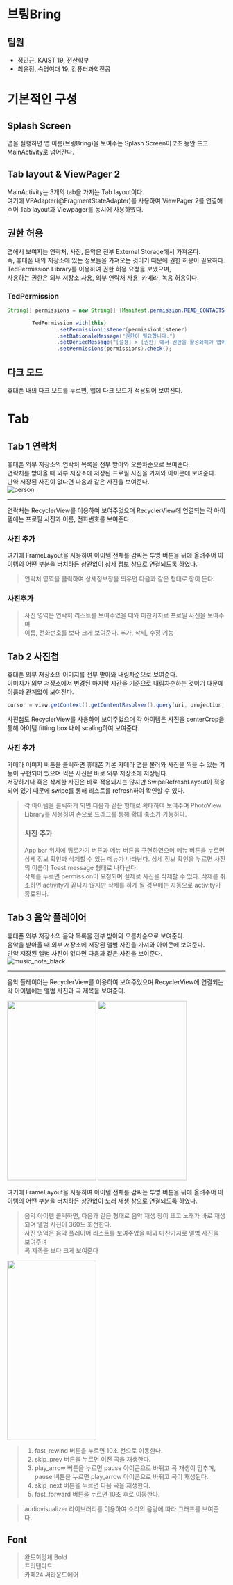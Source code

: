 # 브링Bring
## 팀원
- 정민근, KAIST 19, 전산학부
- 최윤정, 숙명여대 19, 컴퓨터과학전공

# 기본적인 구성
## Splash Screen
앱을 실행하면 앱 이름(브링Bring)을 보여주는 Splash Screen이 2초 동안 뜨고 MainActivity로 넘어간다.

## Tab layout & ViewPager 2
MainActivity는 3개의 tab을 가지는 Tab layout이다.  
여기에 VPAdapter(@FragmentStateAdapter)를 사용하여 ViewPager 2를 연결해주어 Tab layout과 Viewpager를 동시에 사용하였다.

## 권한 허용
앱에서 보여지는 연락처, 사진, 음악은 전부 External Storage에서 가져온다.  
즉, 휴대폰 내의 저장소에 있는 정보들을 가져오는 것이기 때문에 권한 허용이 필요하다.  
TedPermission Library를 이용하여 권한 허용 요청을 보냈으며,  
사용하는 권한은 외부 저장소 사용, 외부 연락처 사용, 카메라, 녹음 허용이다.  

### TedPermission  
```Java
String[] permissions = new String[] {Manifest.permission.READ_CONTACTS, Manifest.permission.READ_EXTERNAL_STORAGE, Manifest.permission.WRITE_CONTACTS, Manifest.permission.WRITE_EXTERNAL_STORAGE, Manifest.permission.CAMERA, Manifest.permission.RECORD_AUDIO};

        TedPermission.with(this)
                .setPermissionListener(permissionListener)
                .setRationaleMessage("권한이 필요합니다.")
                .setDeniedMessage("[설정] > [권한] 에서 권한을 활성화해야 앱이 작동합니다.")
                .setPermissions(permissions).check();
```

## 다크 모드
휴대폰 내의 다크 모드를 누르면, 앱에 다크 모드가 적용되어 보여진다.

# Tab

## Tab 1 연락처  

휴대폰 외부 저장소의 연락처 목록을 전부 받아와 오름차순으로 보여준다.  
연락처를 받아올 때 외부 저장소에 저장된 프로필 사진을 가져와 아이콘에 보여준다.  
만약 저장된 사진이 없다면 다음과 같은 사진을 보여준다.  
![person](https://user-images.githubusercontent.com/68819204/147920890-da2d34da-ee85-4e75-8b41-e7ad9a857178.png)  

------------

연락처는 RecyclerView를 이용하여 보여주었으며 RecyclerView에 연결되는 각 아이템에는 프로필 사진과 이름, 전화번호를 보여준다. 
### 사진 추가 
여기에 FrameLayout을 사용하여 아이템 전체를 감싸는 투명 버튼을 위에 올려주어 아이템의 어떤 부분을 터치하든 상관없이 상세 정보 창으로 연결되도록 하였다.  

> 연락처 영역을 클릭하여 상세정보창을 띄우면 다음과 같은 형태로 창이 뜬다.
### 사진추가
> 사진 영역은 연락처 리스트를 보여주었을 때와 마찬가지로 프로필 사진을 보여주며  
> 이름, 전화번호를 보다 크게 보여준다.
> 추가, 삭제, 수정 기능 

## Tab 2 사진첩
휴대폰 외부 저장소의 이미지를 전부 받아와 내림차순으로 보여준다.  
이미지가 외부 저장소에서 변경된 마지막 시간을 기준으로 내림차순하는 것이기 때문에 이름과 관계없이 보여진다.  
```Java
cursor = view.getContext().getContentResolver().query(uri, projection, null, null, MediaStore.MediaColumns.DATE_TAKEN + " DESC");
```

사진첩도 RecyclerView를 사용하여 보여주었으며 각 아이템은 사진을 centerCrop을 통해 아이템 fitting box 내에 scaling하여 보여준다.  
### 사진 추가  
카메라 이미지 버튼을 클릭하면 휴대폰 기본 카메라 앱을 불러와 사진을 찍을 수 있는 기능이 구현되어 있으며 찍은 사진은 바로 외부 저장소에 저장된다.  
저장하거나 혹은 삭제한 사진은 바로 적용되지는 않지만 SwipeRefreshLayout이 적용되어 있기 때문에 swipe를 통해 리스트를 refresh하여 확인할 수 있다.  


> 각 아이템을 클릭하게 되면 다음과 같은 형태로 확대하여 보여주며 PhotoView Library를 사용하여 손으로 드래그를 통해 확대 축소가 가능하다.  
> ### 사진 추가
> App bar 위치에 뒤로가기 버튼과 메뉴 버튼을 구현하였으며 메뉴 버튼을 누르면 상세 정보 확인과 삭제할 수 있는 메뉴가 나타난다.
> 상세 정보 확인을 누르면 사진의 이름이 Toast message 형태로 나타난다.  
> 삭제를 누르면 permission이 요청되며 실제로 사진을 삭제할 수 있다. 삭제를 취소하면 activity가 끝나지 않지만 삭제를 하게 될 경우에는 자동으로 activity가 종료된다.  



## Tab 3 음악 플레이어
휴대폰 외부 저장소의 음악 목록을 전부 받아와 오름차순으로 보여준다.  
음악을 받아올 때 외부 저장소에 저장된 앨범 사진을 가져와 아이콘에 보여준다.  
만약 저장된 앨범 사진이 없다면 다음과 같은 사진을 보여준다.  
![music_note_black](https://user-images.githubusercontent.com/49242646/147929757-a1e0b9fd-2ad3-46b4-b975-23edde330501.png)

------------

음악 플레이어는 RecyclerView를 이용하여 보여주었으며 RecyclerView에 연결되는 각 아이템에는 앨범 사진과 곡 제목을 보여준다.  

<img src="https://user-images.githubusercontent.com/49242646/147933525-e7d4076e-f44a-4c01-be78-1500433fedef.jpg" width="205" height="412"/>
<img src="https://user-images.githubusercontent.com/49242646/147933917-b276adb9-0a42-4126-999d-a33a5141c641.jpg"  width="205" height="412"/>

여기에 FrameLayout을 사용하여 아이템 전체를 감싸는 투명 버튼을 위에 올려주어 아이템의 어떤 부분을 터치하든 상관없이 노래 재생 창으로 연결되도록 하였다.  

> 음악 아이템 클릭하면, 다음과 같은 형태로 음악 재생 창이 뜨고 노래가 바로 재생되며 앨범 사진이 360도 회전한다.  
> 사진 영역은 음악 플레이어 리스트를 보여주었을 때와 마찬가지로 앨범 사진을 보여주며  
> 곡 제목을 보다 크게 보여준다  
<img src="https://user-images.githubusercontent.com/49242646/147934803-5dd0b5ea-e77e-4dba-940f-13b07b2e6490.gif"  width="205" height="412"/>

> 1. fast_rewind 버튼을 누르면 10초 전으로 이동한다.
> 2. skip_prev 버튼을 누르면 이전 곡을 재생한다.
> 3. play_arrow 버튼을 누르면 pause 아이콘으로 바뀌고 곡 재생이 멈추며, pause 버튼을 누르면 play_arrow 아이콘으로 바뀌고 곡이 재생된다.
> 4. skip_next 버튼을 누르면 다음 곡을 재생한다.
> 5. fast_forward 버튼을 누르면 10초 후로 이동한다.

> audiovisualizer 라이브러리를 이용하여 소리의 음량에 따라 그래프를 보여준다.

## Font
> 완도희망체 Bold  
> 프리텐다드   
> 카페24 써라운드에어  
